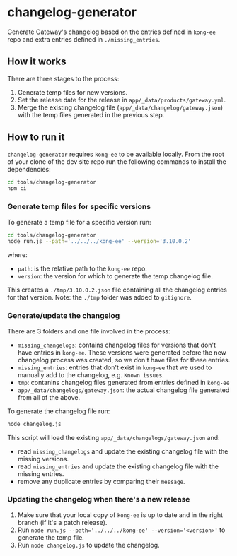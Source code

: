 # changelog-generator

Generate Gateway's changelog based on the entries defined in `kong-ee` repo and extra entries defined in `./missing_entries`.

## How it works

There are three stages to the process:

1. Generate temp files for new versions.
2. Set the release date for the release in `app/_data/products/gateway.yml`.
3. Merge the existing changelog file (`app/_data/changelog/gateway.json`) with the temp files generated in the previous step.

## How to run it

`changelog-generator` requires `kong-ee` to be available locally.
From the root of your clone of the dev site repo run the following commands to install the dependencies:

```bash
cd tools/changelog-generator
npm ci
```

### Generate temp files for specific versions

To generate a temp file for a specific version run:

```bash
cd tools/changelog-generator
node run.js --path='../../../kong-ee' --version='3.10.0.2'
```

where:

* `path`: is the relative path to the `kong-ee` repo.
* `version`: the version for which to generate the temp changelog file.

This creates a `./tmp/3.10.0.2.json` file containing all the changelog entries for that version.
Note: the `./tmp` folder was added to `gitignore`.

### Generate/update the changelog

There are 3 folders and one file involved in the process:

* `missing_changelogs`: contains changelog files for versions that don't have entries in `kong-ee`. These versions were generated before the new changelog process was created, so we don't have files for these entries.
* `missing_entries`:  entries that don't exist in `kong-ee` that we used to manually add to the changelog, e.g. `Known issues`.
* `tmp`: contanins changelog files generated from entries defined in `kong-ee`
* `app/_data/changelogs/gateway.json`: the actual changelog file generated from all of the above.

To generate the changelog file run:

```bash
node changelog.js
```

This script will load the existing `app/_data/changelogs/gateway.json` and:

* read `missing_changelogs` and update the existing changelog file with the missing versions.
* read `missing_entries` and update the existing changelog file with the missing entries.
* remove any duplicate entries by comparing their `message`.

### Updating the changelog when there's a new release

1. Make sure that your local copy of `kong-ee` is up to date and in the right branch (if it's a patch release).
1. Run `node run.js --path='../../../kong-ee' --version='<version>'` to generate the temp file.
1. Run `node changelog.js` to update the changelog.
